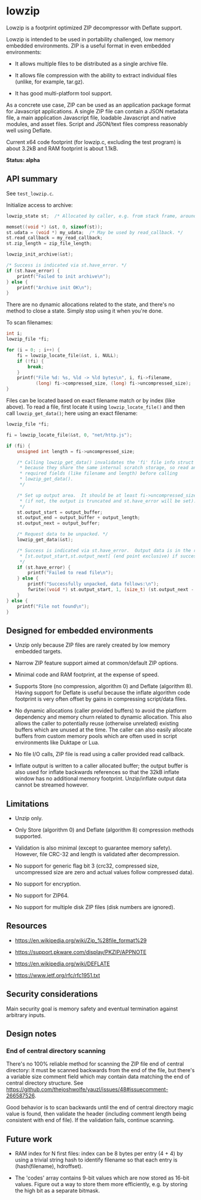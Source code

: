 # lowzip

Lowzip is a footprint optimized ZIP decompressor with Deflate support.

Lowzip is intended to be used in portability challenged, low memory embedded
environments.  ZIP is a useful format in even embedded environments:

* It allows multiple files to be distributed as a single archive file.

* It allows file compression with the ability to extract individual files
  (unlike, for example, tar.gz).

* It has good multi-platform tool support.

As a concrete use case, ZIP can be used as an application package format for
Javascript applications.  A single ZIP file can contain a JSON metadata file,
a main application Javascript file, loadable Javascript and native modules,
and asset files.  Script and JSON/text files compress reasonably well using
Deflate.

Current x64 code footprint (for lowzip.c, excluding the test program) is about
3.2kB and RAM footprint is about 1.1kB.

**Status: alpha**

## API summary

See `test_lowzip.c`.

Initialize access to archive:

```c
lowzip_state st;  /* Allocated by caller, e.g. from stack frame, around 1.1kB. */

memset((void *) &st, 0, sizeof(st));
st.udata = (void *) my_udata;  /* May be used by read_callback. */
st.read_callback = my_read_callback;
st.zip_length = zip_file_length;

lowzip_init_archive(&st);

/* Success is indicated via st.have_error. */
if (st.have_error) {
    printf("Failed to init archive\n");
} else {
    printf("Archive init OK\n");
}
```

There are no dynamic allocations related to the state, and there's no method
to close a state.  Simply stop using it when you're done.

To scan filenames:

```c
int i;
lowzip_file *fi;

for (i = 0; ; i++) {
    fi = lowzip_locate_file(&st, i, NULL);
    if (!fi) {
        break;
    }
    printf("File %d: %s, %ld -> %ld bytes\n", i, fi->filename,
           (long) fi->compressed_size, (long) fi->uncompressed_size);
}
```

Files can be located based on exact filename match or by index (like above).
To read a file, first locate it using `lowzip_locate_file()` and then call
`lowzip_get_data()`; here using an exact filename:

```c
lowzip_file *fi;

fi = lowzip_locate_file(&st, 0, "net/http.js");

if (fi) {
    unsigned int length = fi->uncompressed_size;

    /* Calling lowzip_get_data() invalidates the 'fi' file info struct
     * because they share the same internal scratch storage, so read any
     * required fields (like filename and length) before calling
     * lowzip_get_data().
     */

    /* Set up output area.  It should be at least fi->uncompressed_size long
     * (if not, the output is truncated and st.have_error will be set).
     */
    st.output_start = output_buffer;
    st.output_end = output_buffer + output_length;
    st.output_next = output_buffer;

    /* Request data to be unpacked. */
    lowzip_get_data(&st);

    /* Success is indicated via st.have_error.  Output data is in the range
     * [st.output_start,st.output_next[ (end point exclusive) if success.
     */
    if (st.have_error) {
        printf("Failed to read file\n");
    } else {
        printf("Successfully unpacked, data follows:\n");
        fwrite((void *) st.output_start, 1, (size_t) (st.output_next - st.output_start), stdout);
    }
} else {
    printf("File not found\n");
}
```

## Designed for embedded environments

* Unzip only because ZIP files are rarely created by low memory embedded
  targets.

* Narrow ZIP feature support aimed at common/default ZIP options.

* Minimal code and RAM footprint, at the expense of speed.

* Supports Store (no compression, algorithm 0) and Deflate (algorithm 8).
  Having support for Deflate is useful because the inflate algorithm code
  footprint is very often offset by gains in compressing script/data files.

* No dynamic allocations (caller provided buffers) to avoid the platform
  dependency and memory churn related to dynamic allocation.  This also
  allows the caller to potentially reuse (otherwise unrelated) existing
  buffers which are unused at the time.  The caller can also easily
  allocate buffers from custom memory pools which are often used in script
  environments like Duktape or Lua.

* No file I/O calls, ZIP file is read using a caller provided read callback.

* Inflate output is written to a caller allocated buffer; the output
  buffer is also used for inflate backwards references so that the 32kB
  inflate window has no additional memory footprint.  Unzip/inflate output
  data cannot be streamed however.

## Limitations

* Unzip only.

* Only Store (algorithm 0) and Deflate (algorithm 8) compression methods
  supported.

* Validation is also minimal (except to guarantee memory safety).  However,
  file CRC-32 and length is validated after decompression.

* No support for generic flag bit 3 (crc32, compressed size, uncompressed
  size are zero and actual values follow compressed data).

* No support for encryption.

* No support for ZIP64.

* No support for multiple disk ZIP files (disk numbers are ignored).

## Resources

* https://en.wikipedia.org/wiki/Zip_%28file_format%29

* https://support.pkware.com/display/PKZIP/APPNOTE

* https://en.wikipedia.org/wiki/DEFLATE

* https://www.ietf.org/rfc/rfc1951.txt

## Security considerations

Main security goal is memory safety and eventual termination against arbitrary
inputs.

## Design notes

### End of central directory scanning

There's no 100% reliable method for scanning the ZIP file end of central
directory: it must be scanned backwards from the end of the file, but there's
a variable size comment field which may contain data matching the end of
central directory structure.  See https://github.com/thejoshwolfe/yauzl/issues/48#issuecomment-266587526.

Good behavior is to scan backwards until the end of central directory magic
value is found, then validate the header (including comment length being
consistent with end of file).  If the validation fails, continue scanning.

## Future work

* RAM index for N first files: index can be 8 bytes per entry (4 + 4) by
  using a trivial string hash to identify filename so that each entry is
  (hash(filename), hdroffset).

* The 'codes' array contains 9-bit values which are now stored as 16-bit
  values.  Figure out a way to store them more efficiently, e.g. by storing
  the high bit as a separate bitmask.
